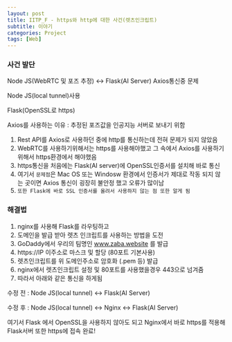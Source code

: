```yaml
---
layout: post
title: IITP_F - https와 http에 대한 사건(렛츠인크립트)
subtitle: 이야기
categories: Project
tags: [Web]
---
```


### 사건 발단

Node JS(WebRTC 및 포즈 추정) <-> Flask(AI Server) Axios통신중 문제

Node JS(local tunnel)사용

Flask(OpenSSL로 https)

Axios를 사용하는 이유 : 추정된 포즈값을 인공지능 서버로 보내기 위함

1. Rest API를 Axios로 사용하던 중에 http를 통신하는데 전혀 문제가 되지 않았음
2. WebRTC를 사용하기위해서는 https를 사용해야했고 그 속에서 Axios를 사용하기 위해서 https환경에서 해야했음
3. https통신을 처음에는 Flask(AI server)에 OpenSSL인증서를 설치해 바로 통신
4. 여기서 `문제점`은 Mac OS 또는 Windosw 환경에서 인증서가 제대로 작동 되지 않는 곳이면 Axios 통신이 굉장히 불안정 했고 오류가 많이남
5. `또한 Flask에 바로 SSL 인증서를 올려서 사용하지 않는 점 또한 알게 됨`


### 해결법

1. nginx를 사용해 Flask를 라우팅하고
2. 도메인을 발급 받아 렛츠 인크립트를 사용하는 방법을 도전
3. GoDaddy에서 우리의 팀명인 www.zaba.website 를 발급
4. https://IP 이주소로 마스크 및 할당 (80포트 기본사용)
5. 렛츠인크립트를 위 도메인주소로 암호화 (.pem 등) 발급
6. nginx에서 렛츠인크립트 설정 및 80포트를 사용했을경우 443으로 넘겨줌
7. 따라서 아래와 같은 통신을 하게됨

수정 전 : Node JS(local tunnel)          <->          Flask(AI Server)

수정 후 : Node JS(local tunnel) <->     Nginx     <-> Flask(AI Server)

여기서 Flask 에서 OpenSSL을 사용하지 않아도 되고 Nginx에서 바로 https를 적용해 Flask서버 또한 https에 접속 완료!
